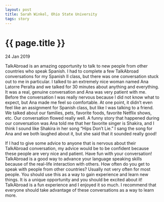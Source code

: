 ```yaml
---
layout: post
title: Sarah Winkel, Ohio State University
tags: story
---
```

# {{ page.title }}

24 Jan 2019

TalkAbroad is an amazing opportunity to talk to new people from other countries who speak Spanish. I had to complete a few TalkAbroad conversations for my Spanish II class, but there was one conversation stuck out to me in particular. I talked to an extremely nice woman named Ana Latorre Peralta and we talked for 30 minutes about anything and everything. It was a real, genuine conversation and Ana was very patient with me. Before the conversation I was really nervous because I did not know what to expect, but Ana made me feel so comfortable. At one point, it didn’t even feel like an assignment for Spanish class, but like I was talking to a friend. We talked about our families, pets, favorite foods, favorite Netflix shows, etc. Our conversation flowed really well. A funny story that happened during our conversation was Ana told me that her favorite singer is Shakira, and I think I sound like Shakira in her song “Hips Don’t Lie.” I sang the song for Ana and we both laughed about it, but she said that it sounded really good! 

If I had to give some advice to anyone that is nervous about their TalkAbroad conversation, my advice would be to be confident because these people are very nice and patient. Have fun with your conversation! TalkAbroad is a good way to advance your language speaking skills because of the real-life interaction with others. How often do you get to speak with people from other countries? Usually not very often for most people. You should use this as a way to gain experience and learn new things. It is a unique opportunity and you should be excited about it! TalkAbroad is a fun experience and I enjoyed it so much. I recommend that everyone should take advantage of these conversations as a way to learn more.